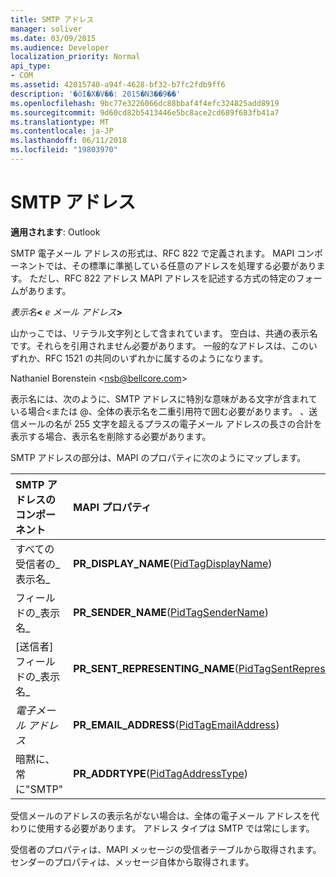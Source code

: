 ```yaml
---
title: SMTP アドレス
manager: soliver
ms.date: 03/09/2015
ms.audience: Developer
localization_priority: Normal
api_type:
- COM
ms.assetid: 42015740-a94f-4628-bf32-b7fc2fdb9ff6
description: '�ŏI�X�V��: 2015�N3��9��'
ms.openlocfilehash: 9bc77e3226066dc88bbaf4f4efc324825add8919
ms.sourcegitcommit: 9d60cd82b5413446e5bc8ace2cd689f683fb41a7
ms.translationtype: MT
ms.contentlocale: ja-JP
ms.lasthandoff: 06/11/2018
ms.locfileid: "19803970"
---
```

# <a name="smtp-addresses"></a>SMTP アドレス

  
  
**適用されます**: Outlook 
  
SMTP 電子メール アドレスの形式は、RFC 822 で定義されます。 MAPI コンポーネントでは、その標準に準拠している任意のアドレスを処理する必要があります。 ただし、RFC 822 アドレス MAPI アドレスを記述する方式の特定のフォームがあります。
  
 _表示名_**\<** _e メール アドレス_**\>**
  
山かっこでは、リテラル文字列として含まれています。 空白は、共通の表示名です。それらを引用されません必要があります。 一般的なアドレスは、このいずれか、RFC 1521 の共同のいずれかに属するのようになります。
  
Nathaniel Borenstein \<nsb@bellcore.com\>
  
表示名には、次のように、SMTP アドレスに特別な意味がある文字が含まれている場合\<または @、全体の表示名を二重引用符で囲む必要があります。 、送信メールの名が 255 文字を超えるプラスの電子メール アドレスの長さの合計を表示する場合、表示名を削除する必要があります。
  
SMTP アドレスの部分は、MAPI のプロパティに次のようにマップします。
  
|**SMTP アドレスのコンポーネント**|**MAPI プロパティ**|
|:-----|:-----|
| すべての受信者の_表示名_  <br/> |**PR_DISPLAY_NAME**([PidTagDisplayName](pidtagdisplayname-canonical-property.md))  <br/> |
| フィールドの_表示名_  <br/> |**PR_SENDER_NAME**([PidTagSenderName](pidtagsendername-canonical-property.md))  <br/> |
| [送信者] フィールドの_表示名_  <br/> |**PR_SENT_REPRESENTING_NAME**([PidTagSentRepresentingName](pidtagsentrepresentingname-canonical-property.md))  <br/> |
| _電子メール アドレス_ <br/> |**PR_EMAIL_ADDRESS**([PidTagEmailAddress](pidtagemailaddress-canonical-property.md))  <br/> |
|暗黙に、常に"SMTP"  <br/> |**PR_ADDRTYPE**([PidTagAddressType](pidtagaddresstype-canonical-property.md))  <br/> |
   
受信メールのアドレスの表示名がない場合は、全体の電子メール アドレスを代わりに使用する必要があります。 アドレス タイプは SMTP では常にします。
  
受信者のプロパティは、MAPI メッセージの受信者テーブルから取得されます。センダーのプロパティは、メッセージ自体から取得されます。
  

